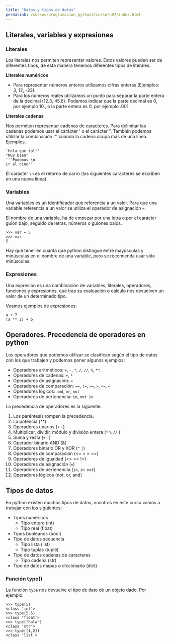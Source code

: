 ```yaml
---
title: "Datos y tipos de datos"
permalink: /cursos/programacion_python3/curso/u07/index.html
---
```


## Literales, variables y expresiones

### Literales

Los literales nos permiten representar valores. Estos valores pueden ser de diferentes tipos, de esta manera tenemos diferentes tipos de literales:

**Literales numéricos**

* Para representar números enteros utilizamos cifras enteras (Ejemplos: 3, 12, -23).
* Para los números reales utilizamos un punto para separar la parte entera de la decimal (12.3, 45.6). Podemos indicar que la parte decimal es 0, por ejemplo 10., o la parte entera es 0, por ejemplo .001.

**Literales cadenas**

Nos permiten representar cadenas de caracteres. Para delimitar las cadenas podemos usar el carácter ' o el carácter ". También podemos utilizar la combinación ''' cuando la cadena ocupa más de una línea. Ejemplos.

	'hola que tal!'
	"Muy bien"
	'''Podemos \n
	ir al cine'''

El caracter `\n` es el retorno de carro (los siguientes caracteres se escriben en una nueva línea).

### Variables

Una variables es un identificador que referencia a un valor. Para que una variable referencia a un valor se utiliza el operador de asignación `=`.

El nombre de una variable, ha de empezar por una letra o por el carácter guión bajo, seguido de letras, números o guiones bajos. 
	
    >>> var = 5
	>>> var
    5

Hay que tener en cuanta que python distingue entre mayúsculas y minúsculas en el nombre de una variable, pero se recomienda usar sólo minúsculas.

### Expresiones

Una expresión es una combinación de variables, literales, operadores, funciones y expresiones, que tras su evaluación o cálculo nos devuelven un valor de un determinado tipo. 

Veamos ejemplos de expresiones:

	a + 7
	(a ** 2) + b


## Operadores. Precedencia de operadores en python

Los operadores que podemos utilizar se clasifican según el tipo de datos con los que trabajen y podemos poner algunos ejemplos:

* Operadores aritméticos: `+`, `-`, `*`, `/`, `//`, `%`, `**`.
* Operadores de cadenas: `+`, `*`
* Operadores de asignación: `=`
* Operadores de comparación: `==`, `!=`, `>=`, `>`, `<=`, `<`
* Operadores lógicos: `and`, `or`, `not` 
* Operadores de pertenencia: `in`, `not in`

La precedencia de operadores es la siguiente:

1. Los paréntesis rompen la precedencia.
2. La potencia (**)
3. Operadores unarios (`+` `-`)
4. Multiplicar, dividir, módulo y división entera (`*` `%` `//` )
5. Suma y resta (`+` `-`)
6. Operador binario AND (&)
7. Operadores binario OR y XOR (`^` `|`)
8. Operadores de comparación (<= < > >=)
9. Operadores de igualdad (<> == !=)
10. Operadores de asignación (`=`)
11. Operadores de pertenencia (`in`, `in not`)
12. Operadores lógicos (not, or, and)

## Tipos de datos

En python existen muchos tipos de datos, nosotros en este curso vamos a trabajar con los siguientes:

* Tipos numéricos
	* Tipo entero (int)
	* Tipo real (float)
* Tipos booleanos (bool)
* Tipo de datos secuencia
	* Tipo lista (list)
	* Tipo tuplas (tuple)
* Tipo de datos cadenas de caracteres
	* Tipo cadena (str)
* Tipo de datos mapas o diccionario (dict)

### Función type() 

La función `type` nos devuelve el tipo de dato de un objeto dado. Por ejemplo:

	>>> type(5)
	<class 'int'>
	>>> type(5.5)
	<class 'float'>
	>>> type("hola")
	<class 'str'>
	>>> type([1,2])
	<class 'list'>
	